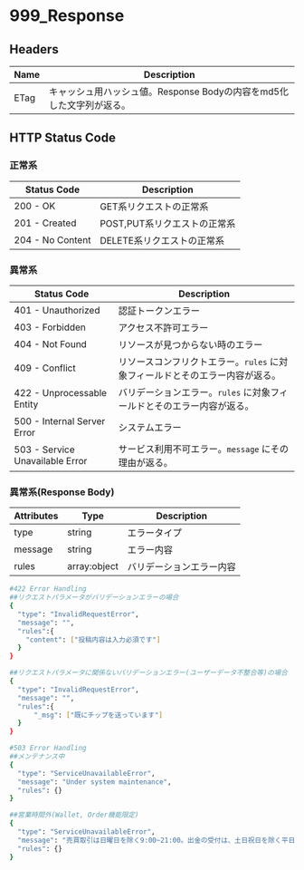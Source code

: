 # 999_Response

<!--aside class="notice">This response section is stored in a separate file in `includes/_response.md`. Whiteboard allows you to optionally separate out your docs into many files...just save them to the `includes` folder and add them to the top of your `index.md`'s frontmatter. Files are included in the order listed.</aside-->

## Headers
Name | Description
---------- | -------
ETag | キャッシュ用ハッシュ値。Response Bodyの内容をmd5化した文字列が返る。

## HTTP Status Code

### 正常系

Status Code | Description
---------- | -------
200 - OK | GET系リクエストの正常系
201 - Created | POST,PUT系リクエストの正常系
204 - No Content | DELETE系リクエストの正常系

### 異常系

Status Code | Description
---------- | -------
401 - Unauthorized | 認証トークンエラー
403 - Forbidden | アクセス不許可エラー
404 - Not Found | リソースが見つからない時のエラー
409 - Conflict | リソースコンフリクトエラー。`rules` に対象フィールドとそのエラー内容が返る。
422 - Unprocessable Entity | バリデーションエラー。`rules` に対象フィールドとそのエラー内容が返る。
500 - Internal Server Error | システムエラー
503 - Service Unavailable Error | サービス利用不可エラー。`message` にその理由が返る。

### 異常系(Response Body)

Attributes | Type | Description
---------- | ------| -------
type | string | エラータイプ
message | string | エラー内容
rules | array:object | バリデーションエラー内容

```bash
#422 Error Handling
##リクエストパラメータがバリデーションエラーの場合
{
  "type": "InvalidRequestError",
  "message": "",
  "rules":{
    "content": ["投稿内容は入力必須です"]
  }
}

##リクエストパラメータに関係ないバリデーションエラー(ユーザーデータ不整合等)の場合
{
  "type": "InvalidRequestError",
  "message": "",
  "rules":{ 
	  "_msg": ["既にチップを送っています"] 
  }
}

#503 Error Handling
##メンテナンス中
{
  "type": "ServiceUnavailableError",
  "message": "Under system maintenance",
  "rules": {}
}

##営業時間外(Wallet, Order機能限定)
{
  "type": "ServiceUnavailableError",
  "message": "売買取引は日曜日を除く9:00~21:00。出金の受付は、土日祝日を除く平日の 9:00 ～ 21:00 となっております。",
  "rules": {}
}
```
